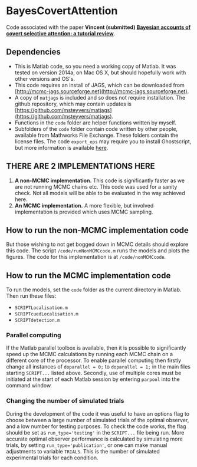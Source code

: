 # BayesCovertAttention


Code associated with the paper **Vincent (submitted) [Bayesian accounts of covert selective attention: a tutorial review]()**.

## Dependencies
* This is Matlab code, so you need a working copy of Matlab. It was tested on version 2014a, on Mac OS X, but should hopefully work with other versions and OS's.
* This code requires an install of JAGS, which can be downloaded from [http://mcmc-jags.sourceforge.net](http://mcmc-jags.sourceforge.net).
* A copy of `matjags` is included and so does not require installation. The github repository, which may contain updates is [https://github.com/msteyvers/matjags](https://github.com/msteyvers/matjags).
* Functions in the `code` folder are helper functions written by myself.
* Subfolders of the `code` folder contain code written by other people, available from Mathworks File Exchange. These folders contain the license files. The code `export_eps` may require you to install Ghostscript, but more information is available [here](https://github.com/ojwoodford/export_fig).


## THERE ARE 2 IMPLEMENTATIONS HERE
1. **A non-MCMC implementation.** This code is significantly faster as we are not running MCMC chains etc. This code was used for a sanity check. Not all models will be able to be evaluated in the way achieved here. 
2. **An MCMC implementation.** A more flexible, but involved implementation is provided which uses MCMC sampling.

## How to run the non-MCMC implementation code
But those wishing to not get bogged down in MCMC details should explore this code. The script `/code/runNonMCMCcode.m` runs the models and plots the figures. The code for this implementation is at `/code/nonMCMCcode`.

## How to run the MCMC implementation code
To run the models, set the `code` folder as the current directory in Matlab. Then run these files:

* `SCRIPTLocalisation.m`
* `SCRIPTcuedLocalisation.m`
* `SCRIPTdetection.m`

### Parallel computing
If the Matlab parallel toolbox is available, then it is possible to significantly speed up the MCMC calculations by running each MCMC chain on a different core of the processor. To enable parallel computing then firstly change all instances of `doparallel = 0;` to `doparallel = 1;` in the main files starting `SCRIPT...` listed above. Secondly, use of multiple cores must be initiated at the start of each Matlab session by entering `parpool` into the command window.

### Changing the number of simulated trials
During the development of the code it was useful to have an options flag to choose between a large number of simulated trials of the optimal observer, and a low number for testing purposes. To check the code works, the flag should be set as `run_type='testing'` in the `SCRIPT...` file being run. More accurate optimal observer performance is calculated by simulating more trials, by setting `run_type='publication'`, or one can make manual adjustments to variable `TRIALS`. This is the number of simulated experimental trials for each condition.